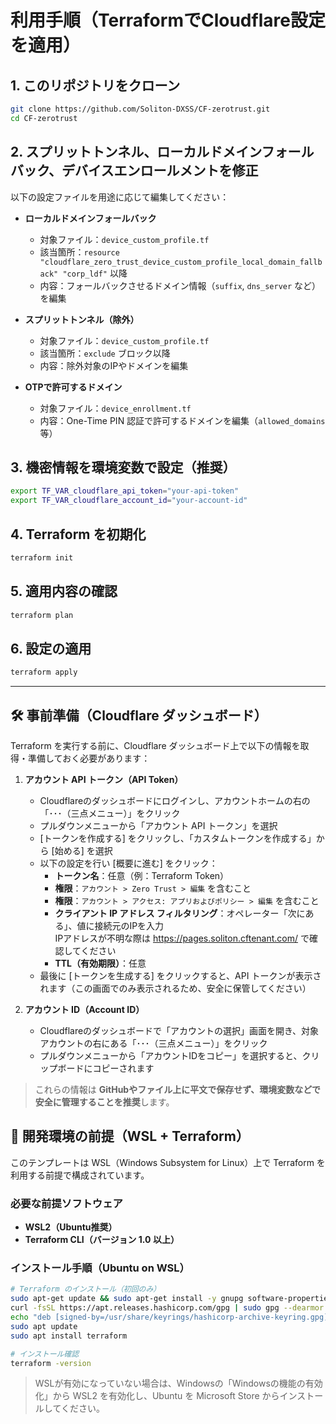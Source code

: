 # 利用手順（TerraformでCloudflare設定を適用）

## 1. このリポジトリをクローン

```bash
git clone https://github.com/Soliton-DXSS/CF-zerotrust.git
cd CF-zerotrust
```

## 2. スプリットトンネル、ローカルドメインフォールバック、デバイスエンロールメントを修正

以下の設定ファイルを用途に応じて編集してください：

- **ローカルドメインフォールバック**
  - 対象ファイル：`device_custom_profile.tf`
  - 該当箇所：`resource "cloudflare_zero_trust_device_custom_profile_local_domain_fallback" "corp_ldf"` 以降
  - 内容：フォールバックさせるドメイン情報（`suffix`, `dns_server` など）を編集

- **スプリットトンネル（除外）**
  - 対象ファイル：`device_custom_profile.tf`
  - 該当箇所：`exclude` ブロック以降
  - 内容：除外対象のIPやドメインを編集

- **OTPで許可するドメイン**
  - 対象ファイル：`device_enrollment.tf`
  - 内容：One-Time PIN 認証で許可するドメインを編集（`allowed_domains` 等）

## 3. 機密情報を環境変数で設定（推奨）

```bash
export TF_VAR_cloudflare_api_token="your-api-token"
export TF_VAR_cloudflare_account_id="your-account-id"
```

## 4. Terraform を初期化

```bash
terraform init
```

## 5. 適用内容の確認

```bash
terraform plan
```

## 6. 設定の適用

```bash
terraform apply
```

---

## 🛠 事前準備（Cloudflare ダッシュボード）

Terraform を実行する前に、Cloudflare ダッシュボード上で以下の情報を取得・準備しておく必要があります：

1. **アカウント API トークン（API Token）**
   - Cloudflareのダッシュボードにログインし、アカウントホームの右の「･･･（三点メニュー）」をクリック
   - プルダウンメニューから「アカウント API トークン」を選択
   - [トークンを作成する] をクリックし、「カスタムトークンを作成する」から [始める] を選択
   - 以下の設定を行い [概要に進む] をクリック：
     - **トークン名**：任意（例：Terraform Token）
     - **権限**：`アカウント > Zero Trust > 編集` を含むこと
     - **権限**：`アカウント > アクセス: アプリおよびポリシー > 編集` を含むこと
     - **クライアント IP アドレス フィルタリング**：オペレーター「次にある」、値に接続元のIPを入力  
       IPアドレスが不明な際は https://pages.soliton.cftenant.com/ で確認してください
     - **TTL（有効期限）**：任意
   - 最後に [トークンを生成する] をクリックすると、API トークンが表示されます（この画面でのみ表示されるため、安全に保管してください）

2. **アカウント ID（Account ID）**
   - Cloudflareのダッシュボードで「アカウントの選択」画面を開き、対象アカウントの右にある「･･･（三点メニュー）」をクリック
   - プルダウンメニューから「アカウントIDをコピー」を選択すると、クリップボードにコピーされます

> これらの情報は **GitHubやファイル上に平文で保存せず、環境変数などで安全に管理することを推奨**します。
## 🧰 開発環境の前提（WSL + Terraform）

このテンプレートは WSL（Windows Subsystem for Linux）上で Terraform を利用する前提で構成されています。

### 必要な前提ソフトウェア

- **WSL2（Ubuntu推奨）**
- **Terraform CLI（バージョン 1.0 以上）**

### インストール手順（Ubuntu on WSL）

```bash
# Terraform のインストール（初回のみ）
sudo apt-get update && sudo apt-get install -y gnupg software-properties-common curl unzip
curl -fsSL https://apt.releases.hashicorp.com/gpg | sudo gpg --dearmor -o /usr/share/keyrings/hashicorp-archive-keyring.gpg
echo "deb [signed-by=/usr/share/keyrings/hashicorp-archive-keyring.gpg] https://apt.releases.hashicorp.com $(lsb_release -cs) main" | sudo tee /etc/apt/sources.list.d/hashicorp.list
sudo apt update
sudo apt install terraform

# インストール確認
terraform -version
```

> WSLが有効になっていない場合は、Windowsの「Windowsの機能の有効化」から WSL2 を有効化し、Ubuntu を Microsoft Store からインストールしてください。
